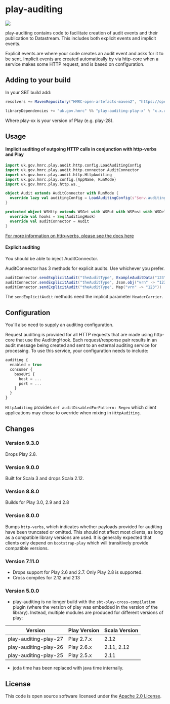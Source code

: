 # play-auditing

![](https://img.shields.io/github/v/release/hmrc/play-auditing)

play-auditing contains code to facilitate creation of audit events and their publication to Datastream. This includes both explicit events and implicit events.

Explicit events are where your code creates an audit event and asks for it to be sent. Implicit events are created automatically by via http-core when a service makes some HTTP request, and is based on configuration.

## Adding to your build

In your SBT build add:

```scala
resolvers += MavenRepository("HMRC-open-artefacts-maven2", "https://open.artefacts.tax.service.gov.uk/maven2")

libraryDependencies += "uk.gov.hmrc" %% "play-auditing-play-x" % "x.x.x"
```

Where play-xx is your version of Play (e.g. play-28).

## Usage

#### Implicit auditing of outgoing HTTP calls in conjunction with http-verbs and Play

```scala
import uk.gov.hmrc.play.audit.http.config.LoadAuditingConfig
import uk.gov.hmrc.play.audit.http.connector.AuditConnector
import uk.gov.hmrc.play.audit.http.HttpAuditing
import uk.gov.hmrc.play.config.{AppName, RunMode}
import uk.gov.hmrc.play.http.ws._

object Audit extends AuditConnector with RunMode {
  override lazy val auditingConfig = LoadAuditingConfig(s"$env.auditing")
}

protected object WSHttp extends WSGet with WSPut with WSPost with WSDelete with WSPatch with AppName with RunMode with HttpAuditing {
  override val hooks = Seq(AuditingHook)
  override val auditConnector = Audit
}
```

[For more information on http-verbs, please see the docs here](http://github.com/hmrc/http-verbs)

#### Explicit auditing
You should be able to inject AuditConnector.

AuditConnector has 3 methods for explicit audits. Use whichever you prefer.

 ```scala
 auditConnector.sendExplicitAudit("theAuditType", ExampleAuditData("123"))
 auditConnector.sendExplicitAudit("theAuditType", Json.obj("vrn" -> "123", "some" -> Json.obj("nested" -> "value")))
 auditConnector.sendExplicitAudit("theAuditType", Map("vrn" -> "123"))
```

The `sendExplicitAudit` methods need the implicit parameter `HeaderCarrier`.

## Configuration

You'll also need to supply an auditing configuration.

Request auditing is provided for all HTTP requests that are made using http-core that use the AuditingHook. Each request/response pair results in an audit message being created and sent to an external auditing service for processing.  To use this service, your configuration needs to include:

```javascript
auditing {
  enabled = true
  consumer {
    baseUri {
      host = ...
      port = ...
    }
  }
}
```

`HttpAuditing` provides `def auditDisabledForPattern: Regex` which client applications may chose to override when mixing in `HttpAuditing`.

## Changes

### Version 9.3.0

Drops Play 2.8.

### Version 9.0.0

Built for Scala 3 and drops Scala 2.12.

### Version 8.8.0

Builds for Play 3.0, 2.9 and 2.8

### Version 8.0.0

Bumps `http-verbs`, which indicates whether payloads provided for auditing have been truncated or omitted.
This should not affect most clients, as long as a compatible library versions are used. It is generally expected that clients only depend on `bootstrap-play` which will transitively provide compatible versions.

### Version 7.11.0

- Drops support for Play 2.6 and 2.7. Only Play 2.8 is supported.
- Cross compiles for 2.12 and 2.13

### Version 5.0.0

- play-auditing is no longer build with the `sbt-play-cross-compilation` plugin (where the version of play was embedded in the version of the library). Instead, multiple modules are produced for different versions of play:

| Version | Play Version | Scala Version |
|---------|--------------|---------------|
| play-auditing-play-27  | Play 2.7.x | 2.12
| play-auditing-play-26  | Play 2.6.x | 2.11, 2.12
| play-auditing-play-25  | Play 2.5.x | 2.11

- joda time has been replaced with java time internally.

## License ##

This code is open source software licensed under the [Apache 2.0 License]("http://www.apache.org/licenses/LICENSE-2.0.html").
